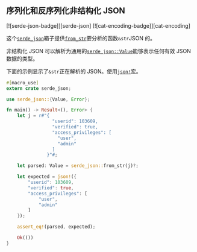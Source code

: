 ## 序列化和反序列化非结构化 JSON

[![serde-json-badge]][serde-json] [![cat-encoding-badge]][cat-encoding]

这个[`serde_json`]箱子提供[`from_str`]要分析的函数`&str`JSON 的。

非结构化 JSON 可以解析为通用的[`serde_json::Value`]能够表示任何有效 JSON 数据的类型。

下面的示例显示了`&str`正在解析的 JSON。使用[`json!`]宏。

```rust
#[macro_use]
extern crate serde_json;

use serde_json::{Value, Error};

fn main() -> Result<(), Error> {
    let j = r#"{
                 "userid": 103609,
                 "verified": true,
                 "access_privileges": [
                   "user",
                   "admin"
                 ]
               }"#;

    let parsed: Value = serde_json::from_str(j)?;

    let expected = json!({
        "userid": 103609,
        "verified": true,
        "access_privileges": [
            "user",
            "admin"
        ]
    });

    assert_eq!(parsed, expected);

    Ok(())
}
```

[`from_str`]: https://docs.serde.rs/serde_json/fn.from_str.html
[`json!`]: https://docs.serde.rs/serde_json/macro.json.html
[`serde_json`]: https://docs.serde.rs/serde_json/
[`serde_json::value`]: https://docs.serde.rs/serde_json/enum.Value.html

